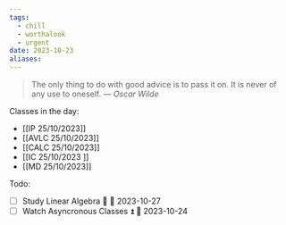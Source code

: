 ```yaml
---
tags:
  - chill
  - worthalook
  - urgent
date: 2023-10-23
aliases:
---
```

> The only thing to do with good advice is to pass it on. It is never of any use to oneself.
> — <cite>Oscar Wilde</cite>

Classes in the day:
- [[IP 25/10/2023]]
- [[AVLC 25/10/2023]]
- [[CALC 25/10/2023]]
- [[IC 25/10/2023 ]] 
- [[MD 25/10/2023]]   

Todo:
- [ ] Study Linear Algebra 🔽 📅 2023-10-27
- [ ] Watch Asyncronous Classes ⏫ 📅 2023-10-24